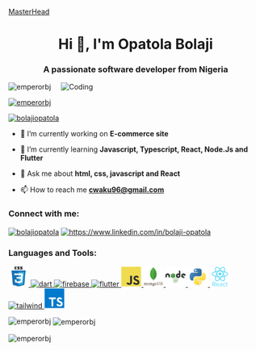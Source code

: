[MasterHead](https://www.evidencebasedmentoring.org/wp-content/uploads/2018/07/programming-1857236_1280_banner.jpg)
<h1 align="center">Hi 👋, I'm Opatola Bolaji</h1>
<h3 align="center">A passionate software developer from Nigeria</h3>
<img align="right" alt="Coding" width="400" src="https://user-images.githubusercontent.com/74038190/212750147-854a394f-fee9-4080-9770-78a4b7ece53f.gif">

<p align="left"> <img src="https://komarev.com/ghpvc/?username=emperorbj&label=Profile%20views&color=0e75b6&style=flat" alt="emperorbj" /> </p>

<p align="left"> <a href="https://github.com/ryo-ma/github-profile-trophy"><img src="https://github-profile-trophy.vercel.app/?username=emperorbj" alt="emperorbj" /></a> </p>

<p align="left"> <a href="https://twitter.com/bolajiopatola" target="blank"><img src="https://img.shields.io/twitter/follow/bolajiopatola?logo=twitter&style=for-the-badge" alt="bolajiopatola" /></a> </p>

- 🔭 I’m currently working on **E-commerce site**

- 🌱 I’m currently learning **Javascript, Typescript, React, Node.Js and Flutter**

- 💬 Ask me about **html, css, javascript and React**

- 📫 How to reach me **cwaku96@gmail.com**

<h3 align="left">Connect with me:</h3>
<p align="left">
<a href="https://twitter.com/bolajiopatola" target="blank"><img align="center" src="https://raw.githubusercontent.com/rahuldkjain/github-profile-readme-generator/master/src/images/icons/Social/twitter.svg" alt="bolajiopatola" height="30" width="40" /></a>
<a href="https://linkedin.com/in/https://www.linkedin.com/in/bolaji-opatola" target="blank"><img align="center" src="https://raw.githubusercontent.com/rahuldkjain/github-profile-readme-generator/master/src/images/icons/Social/linked-in-alt.svg" alt="https://www.linkedin.com/in/bolaji-opatola" height="30" width="40" /></a>
</p>

<h3 align="left">Languages and Tools:</h3>
<p align="left"> <a href="https://www.w3schools.com/css/" target="_blank" rel="noreferrer"> <img src="https://raw.githubusercontent.com/devicons/devicon/master/icons/css3/css3-original-wordmark.svg" alt="css3" width="40" height="40"/> </a> <a href="https://dart.dev" target="_blank" rel="noreferrer"> <img src="https://www.vectorlogo.zone/logos/dartlang/dartlang-icon.svg" alt="dart" width="40" height="40"/> </a> <a href="https://firebase.google.com/" target="_blank" rel="noreferrer"> <img src="https://www.vectorlogo.zone/logos/firebase/firebase-icon.svg" alt="firebase" width="40" height="40"/> </a> <a href="https://flutter.dev" target="_blank" rel="noreferrer"> <img src="https://www.vectorlogo.zone/logos/flutterio/flutterio-icon.svg" alt="flutter" width="40" height="40"/> </a> <a href="https://developer.mozilla.org/en-US/docs/Web/JavaScript" target="_blank" rel="noreferrer"> <img src="https://raw.githubusercontent.com/devicons/devicon/master/icons/javascript/javascript-original.svg" alt="javascript" width="40" height="40"/> </a> <a href="https://www.mongodb.com/" target="_blank" rel="noreferrer"> <img src="https://raw.githubusercontent.com/devicons/devicon/master/icons/mongodb/mongodb-original-wordmark.svg" alt="mongodb" width="40" height="40"/> </a> <a href="https://nodejs.org" target="_blank" rel="noreferrer"> <img src="https://raw.githubusercontent.com/devicons/devicon/master/icons/nodejs/nodejs-original-wordmark.svg" alt="nodejs" width="40" height="40"/> </a> <a href="https://www.python.org" target="_blank" rel="noreferrer"> <img src="https://raw.githubusercontent.com/devicons/devicon/master/icons/python/python-original.svg" alt="python" width="40" height="40"/> </a> <a href="https://reactjs.org/" target="_blank" rel="noreferrer"> <img src="https://raw.githubusercontent.com/devicons/devicon/master/icons/react/react-original-wordmark.svg" alt="react" width="40" height="40"/> </a> <a href="https://tailwindcss.com/" target="_blank" rel="noreferrer"> <img src="https://www.vectorlogo.zone/logos/tailwindcss/tailwindcss-icon.svg" alt="tailwind" width="40" height="40"/> </a> <a href="https://www.typescriptlang.org/" target="_blank" rel="noreferrer"> <img src="https://raw.githubusercontent.com/devicons/devicon/master/icons/typescript/typescript-original.svg" alt="typescript" width="40" height="40"/> </a> </p>

<p><img align="left" src="https://github-readme-stats.vercel.app/api/top-langs?username=emperorbj&show_icons=true&locale=en&layout=compact" alt="emperorbj" /></p>

<p>&nbsp;<img align="center" src="https://github-readme-stats.vercel.app/api?username=emperorbj&show_icons=true&locale=en" alt="emperorbj" /></p>

<p><img align="center" src="https://github-readme-streak-stats.herokuapp.com/?user=emperorbj&" alt="emperorbj" /></p>
